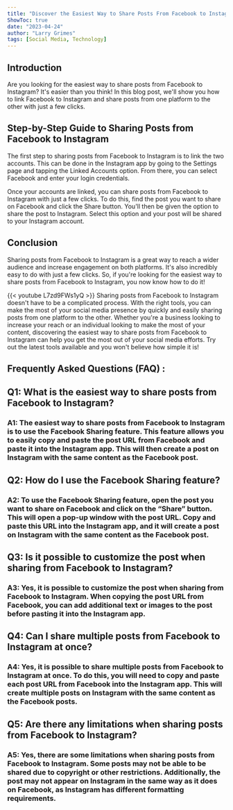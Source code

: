 ```yaml
---
title: "Discover the Easiest Way to Share Posts From Facebook to Instagram - You Won't Believe How Simple It Is!"
ShowToc: true 
date: "2023-04-24"
author: "Larry Grimes" 
tags: [Social Media, Technology]
---
```

## Introduction

Are you looking for the easiest way to share posts from Facebook to Instagram? It's easier than you think! In this blog post, we'll show you how to link Facebook to Instagram and share posts from one platform to the other with just a few clicks.

## Step-by-Step Guide to Sharing Posts from Facebook to Instagram

The first step to sharing posts from Facebook to Instagram is to link the two accounts. This can be done in the Instagram app by going to the Settings page and tapping the Linked Accounts option. From there, you can select Facebook and enter your login credentials.

Once your accounts are linked, you can share posts from Facebook to Instagram with just a few clicks. To do this, find the post you want to share on Facebook and click the Share button. You'll then be given the option to share the post to Instagram. Select this option and your post will be shared to your Instagram account.

## Conclusion

Sharing posts from Facebook to Instagram is a great way to reach a wider audience and increase engagement on both platforms. It's also incredibly easy to do with just a few clicks. So, if you're looking for the easiest way to share posts from Facebook to Instagram, you now know how to do it!

{{< youtube L7zd9FWs1yQ >}} 
Sharing posts from Facebook to Instagram doesn't have to be a complicated process. With the right tools, you can make the most of your social media presence by quickly and easily sharing posts from one platform to the other. Whether you're a business looking to increase your reach or an individual looking to make the most of your content, discovering the easiest way to share posts from Facebook to Instagram can help you get the most out of your social media efforts. Try out the latest tools available and you won't believe how simple it is!

## Frequently Asked Questions (FAQ) :
<h2>Q1: What is the easiest way to share posts from Facebook to Instagram?</h2>

<h3>A1: The easiest way to share posts from Facebook to Instagram is to use the Facebook Sharing feature. This feature allows you to easily copy and paste the post URL from Facebook and paste it into the Instagram app. This will then create a post on Instagram with the same content as the Facebook post.</h3>

<h2>Q2: How do I use the Facebook Sharing feature?</h2>

<h3>A2: To use the Facebook Sharing feature, open the post you want to share on Facebook and click on the “Share” button. This will open a pop-up window with the post URL. Copy and paste this URL into the Instagram app, and it will create a post on Instagram with the same content as the Facebook post.</h3>

<h2>Q3: Is it possible to customize the post when sharing from Facebook to Instagram?</h2>

<h3>A3: Yes, it is possible to customize the post when sharing from Facebook to Instagram. When copying the post URL from Facebook, you can add additional text or images to the post before pasting it into the Instagram app.</h3>

<h2>Q4: Can I share multiple posts from Facebook to Instagram at once?</h2>

<h3>A4: Yes, it is possible to share multiple posts from Facebook to Instagram at once. To do this, you will need to copy and paste each post URL from Facebook into the Instagram app. This will create multiple posts on Instagram with the same content as the Facebook posts.</h3>

<h2>Q5: Are there any limitations when sharing posts from Facebook to Instagram?</h2>

<h3>A5: Yes, there are some limitations when sharing posts from Facebook to Instagram. Some posts may not be able to be shared due to copyright or other restrictions. Additionally, the post may not appear on Instagram in the same way as it does on Facebook, as Instagram has different formatting requirements.</h3>




